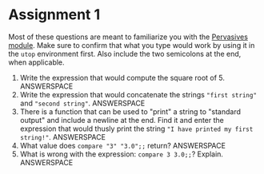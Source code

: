 # Assignment 1

Most of these questions are meant to familiarize you with the [Pervasives module](http://caml.inria.fr/pub/docs/manual-ocaml/libref/Pervasives.html). Make sure to confirm that what you type would work by using it in the `utop` environment first. Also include the two semicolons at the end, when applicable.

1. Write the expression that would compute the square root of 5.
ANSWERSPACE
2. Write the expression that would concatenate the strings `"first string"` and `"second string"`.
ANSWERSPACE
3. There is a function that can be used to "print" a string to "standard output" and include a newline at the end. Find it and enter the expression that would thusly print the string `"I have printed my first string!"`.
ANSWERSPACE
4. What value does `compare "3" "3.0";;` return?
ANSWERSPACE
5. What is wrong with the expression: `compare 3 3.0;;`? Explain.
ANSWERSPACE

